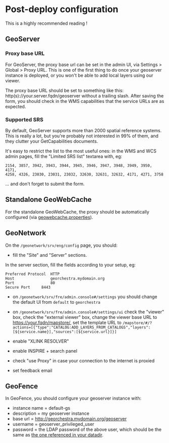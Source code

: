 # Post-deploy configuration

This is a highly recommended reading !

## GeoServer

### Proxy base URL

For GeoServer, the proxy base url can be set in the admin UI, via Settings > Global > Proxy URL.
This is one of the first thing to do once your geoserver instance is deployed, or you won't be able to add local layers using our viewer.

The proxy base URL should be set to something like this: http(s)://your.server.fqdn/geoserver without a trailing slash.
After saving the form, you should check in the WMS capabilities that the service URLs are as expected.


### Supported SRS

By default, GeoServer supports more than 2000 spatial reference systems.  
This is really a lot, but you're probably not interested in 99% of them, and they clutter your GetCapabilities documents.

It's easy to restrict the list to the most useful ones: in the WMS and WCS admin pages, fill the "Limited SRS list" textarea with, eg:
```
2154, 3857, 3942, 3943, 3944, 3945, 3946, 3947, 3948, 3949, 3950, 4171, 
4258, 4326, 23030, 23031, 23032, 32630, 32631, 32632, 4171, 4271, 3758
```
... and don't forget to submit the form.

## Standalone GeoWebCache 

For the standalone GeoWebCache, the proxy should be automatically configured (via [geowebcache.properties](https://github.com/georchestra/datadir/blob/22.0/geowebcache/geowebcache.properties)).

## GeoNetwork

On the  ```/geonetwork/srv/eng/config``` page, you should:

* fill the "Site" and "Server" sections.  

In the server section, fill the fields according to your setup, eg:
```
Preferred Protocol  HTTP
Host                georchestra.mydomain.org
Port                80 	￼     
Secure Port	    8443
```
 * on `/geonetwork/srv/fre/admin.console#/settings` you should change the default UI from `default` to `georchestra`
 * on `/geonetwork/srv/fre/admin.console#/settings/ui` check the "viewer" box, check the "external viewer" box, change the viewer base URL to https://your.fqdn/mapstore/, set the template URL to `/mapstore/#/?actions=[{"type":"CATALOG:ADD_LAYERS_FROM_CATALOGS","layers":[${service.name}],"sources":[${service.url}]}]`

 * enable "XLINK RESOLVER"
 * enable INSPIRE + search panel
 * check "use Proxy" in case your connection to the internet is proxied
 * set feedback email

## GeoFence

In GeoFence, you should configure your geoserver instance with:
 * instance name = default-gs
 * description = my geoserver instance
 * base url = http://georchestra.mydomain.org/geoserver
 * username = geoserver_privileged_user 
 * password = the LDAP password of the above user, which should be the same as [the one referenced in your datadir](https://github.com/georchestra/datadir/blob/22.0/README.md).
